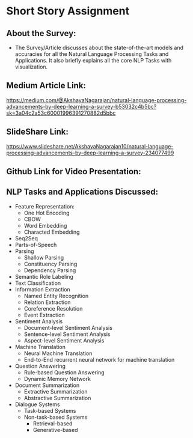 # Short Story Assignment

## About the Survey:
  - The Survey/Article discusses about the state-of-the-art models and accuracies for all the Natural Language Processing Tasks and Applications. It also briefly explains all the core NLP Tasks with visualization.

## Medium Article Link:

https://medium.com/@AkshayaNagarajan/natural-language-processing-advancements-by-deep-learning-a-survey-b53032c4b5bc?sk=3a04c2a53c60001996391270882d5bbc

## SlideShare Link:

https://www.slideshare.net/AkshayaNagarajan10/natural-language-processing-advancements-by-deep-learning-a-survey-234077499

## Github Link for Video Presentation:



## NLP Tasks and Applications Discussed:
  - Feature Representation:
    - One Hot Encoding
    - CBOW
    - Word Embedding
    - Characted Embedding
  - Seq2Seq
  - Parts-of-Speech
  - Parsing
    - Shallow Parsing
    - Constituency Parsing
    - Dependency Parsing
  - Semantic Role Labeling
  - Text Classification
  - Information Extraction
    - Named Entity Recognition
    - Relation Extraction
    - Coreference Resolution
    - Event Extraction
  - Sentiment Analysis
    - Document-level Sentiment Analysis
    - Sentence-level Sentiment Analysis
    - Aspect-level Sentiment Analysis
  - Machine Translation
    - Neural Machine Translation
    - End-to-End recurrent neural network for machine translation
  - Question Answering
    - Rule-based Question Answering
    - Dynamic Memory Network
  - Document Summarization
    - Extractive Summarization
    - Abstractive Summarization
  - Dialogue Systems
    - Task-based Systems
    - Non-task-based Systems
      - Retrieval-based
      - Generative-based
  
  
